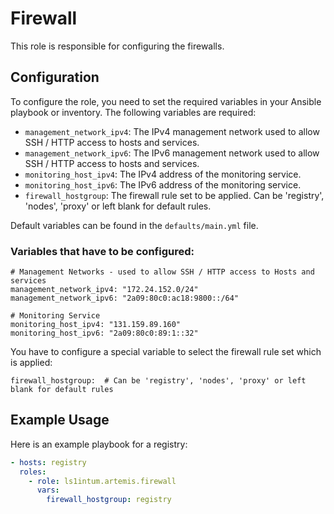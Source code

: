 # Firewall

This role is responsible for configuring the firewalls.

## Configuration

To configure the role, you need to set the required variables in your Ansible playbook or inventory. The following variables are required:

- `management_network_ipv4`: The IPv4 management network used to allow SSH / HTTP access to hosts and services.
- `management_network_ipv6`: The IPv6 management network used to allow SSH / HTTP access to hosts and services.
- `monitoring_host_ipv4`: The IPv4 address of the monitoring service.
- `monitoring_host_ipv6`: The IPv6 address of the monitoring service.
- `firewall_hostgroup`: The firewall rule set to be applied. Can be 'registry', 'nodes', 'proxy' or left blank for default rules.

Default variables can be found in the `defaults/main.yml` file.

### Variables that have to be configured:

```
# Management Networks - used to allow SSH / HTTP access to Hosts and services
management_network_ipv4: "172.24.152.0/24"
management_network_ipv6: "2a09:80c0:ac18:9800::/64"

# Monitoring Service
monitoring_host_ipv4: "131.159.89.160"
monitoring_host_ipv6: "2a09:80c0:89:1::32"
```

You have to configure a special variable to select the firewall rule set which is applied:

```
firewall_hostgroup:  # Can be 'registry', 'nodes', 'proxy' or left blank for default rules
```

## Example Usage

Here is an example playbook for a registry:

```yaml
- hosts: registry
  roles:
    - role: ls1intum.artemis.firewall
      vars:
        firewall_hostgroup: registry
```
